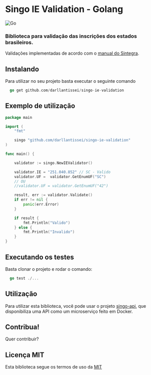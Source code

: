 # Singo IE Validation - Golang

![Go](https://github.com/darllantissei/singo-ie-validation/actions/workflows/go.yml/badge.svg?branch=master)

### Biblioteca para validação das inscrições dos estados brasileiros.

Validações implementadas de acordo com o [manual do Sintegra](http://www.sintegra.gov.br/insc_est.html).

## Instalando
Para utilizar no seu projeto basta executar o seguinte comando

```go
  go get github.com/darllantissei/singo-ie-validation
```

## Exemplo de utilização


```go
package main

import (
	"fmt"

	singo "github.com/darllantissei/singo-ie-validation"
)

func main() {

	validator := singo.NewIEValidator()

	validator.IE = "251.040.852" // SC - Valido
	validator.UF =  validator.GetEnumUF("SC")
	// OU
	//validator.UF = validator.GetEnumUF("42")

	result, err := validator.Validate()
	if err != nil {
		panic(err.Error)
	}

	if result {
		fmt.Println("Valido")
	} else {
		fmt.Println("Invalido")
	}
}

```

## Executando os testes
Basta clonar o projeto e rodar o comando:

```go
  go test ./...
```

## Utilização
Para utilizar esta biblioteca, você pode usar o projeto [singo-api](https://github.com/dilowagner/singo-api), que disponibiliza uma API como um microserviço feito em Docker.


## Contribua!

Quer contribuir?

## Licença MIT
Esta biblioteca segue os termos de uso da [MIT](https://github.com/darllantissei/singo-ie-validation/blob/master/LICENSE)
